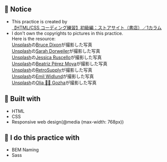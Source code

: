 ## :art: Notice
- This practice is created by </br>
  [【HTML/CSS コーディング練習】初級編：ストアサイト（書店）／1カラム](https://code-step.com/store1-menu/) </br>
- I don't own the copyrights to pictures in this practice. </br>
  Here is the resource: </br>
  <a href="https://unsplash.com/ja/s/%E5%86%99%E7%9C%9F/book-store?utm_source=unsplash&utm_medium=referral&utm_content=creditCopyText">Unsplash</a>の<a href="https://unsplash.com/es/@madskillsdixon?utm_source=unsplash&utm_medium=referral&utm_content=creditCopyText">Bruce Dixon</a>が撮影した写真 </br>
  <a href="https://unsplash.com/ja/s/%E5%86%99%E7%9C%9F/magzine-book?utm_source=unsplash&utm_medium=referral&utm_content=creditCopyText">Unsplash</a>の<a href="https://unsplash.com/@sarahdorweiler?utm_source=unsplash&utm_medium=referral&utm_content=creditCopyText">Sarah Dorweiler</a>が撮影した写真 </br>
  <a href="https://unsplash.com/ja/s/%E5%86%99%E7%9C%9F/book?utm_source=unsplash&utm_medium=referral&utm_content=creditCopyText">Unsplash</a>の<a href="https://unsplash.com/@jruscello?utm_source=unsplash&utm_medium=referral&utm_content=creditCopyText">Jessica Ruscello</a>が撮影した写真 </br>
  <a href="https://unsplash.com/ja/s/%E5%86%99%E7%9C%9F/book-paper?utm_source=unsplash&utm_medium=referral&utm_content=creditCopyText">Unsplash</a>の<a href="https://unsplash.com/@beatriz_perez?utm_source=unsplash&utm_medium=referral&utm_content=creditCopyText">Beatriz Pérez Moya</a>が撮影した写真 </br>
  <a href="https://unsplash.com/ja/s/%E5%86%99%E7%9C%9F/book-antique?utm_source=unsplash&utm_medium=referral&utm_content=creditCopyText">Unsplash</a>の<a href="https://unsplash.com/@retrosupply?utm_source=unsplash&utm_medium=referral&utm_content=creditCopyText">RetroSupply</a>が撮影した写真 </br>
  <a href="https://unsplash.com/ja/s/%E5%86%99%E7%9C%9F/library?utm_source=unsplash&utm_medium=referral&utm_content=creditCopyText">Unsplash</a>の<a href="https://unsplash.com/@emilwidlund?utm_source=unsplash&utm_medium=referral&utm_content=creditCopyText">Emil Widlund</a>が撮影した写真 </br>
  <a href="https://unsplash.com/ja/s/%E5%86%99%E7%9C%9F/book-store?utm_source=unsplash&utm_medium=referral&utm_content=creditCopyText">Unsplash</a>の<a href="https://unsplash.com/@olia?utm_source=unsplash&utm_medium=referral&utm_content=creditCopyText">Olia 💙💛 Gozha</a>が撮影した写真

## :wrench: Built with
- HTML
- CSS
- Responsive web design(@media (max-width: 768px))

## :hammer: I do this practice with
- BEM Naming
- Sass
